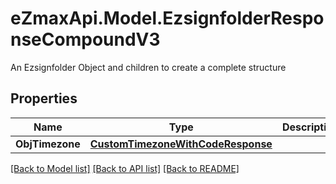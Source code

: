 # eZmaxApi.Model.EzsignfolderResponseCompoundV3
An Ezsignfolder Object and children to create a complete structure

## Properties

Name | Type | Description | Notes
------------ | ------------- | ------------- | -------------
**ObjTimezone** | [**CustomTimezoneWithCodeResponse**](CustomTimezoneWithCodeResponse.md) |  | [optional] 

[[Back to Model list]](../README.md#documentation-for-models) [[Back to API list]](../README.md#documentation-for-api-endpoints) [[Back to README]](../README.md)

